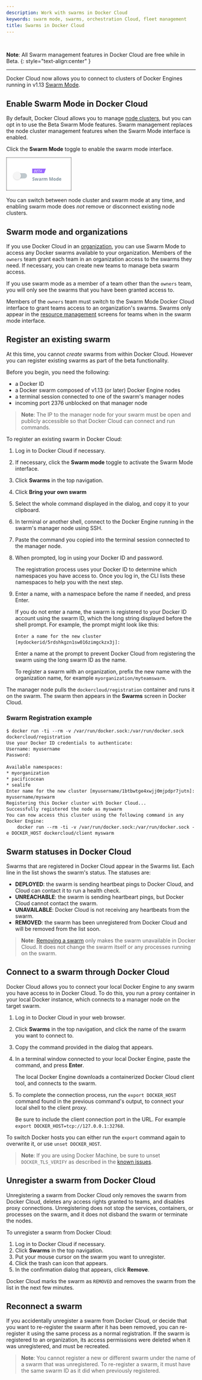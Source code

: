 ```yaml
---
description: Work with swarms in Docker Cloud
keywords: swarm mode, swarms, orchestration Cloud, fleet management
title: Swarms in Docker Cloud
---
```


<br>

<b>Note</b>: All Swarm management features in Docker Cloud are free while in Beta.
{: style="text-align:center" }

--------
Docker Cloud now allows you to connect to clusters of Docker Engines running in v1.13 [Swarm Mode](/engine/swarm/).

## Enable Swarm Mode in Docker Cloud

By default, Docker Cloud allows you to manage [node clusters](/docker-cloud/infrastructure/), but you can opt in to use the Beta
Swarm Mode features. Swarm management replaces the node cluster management
features when the Swarm Mode interface is enabled.

Click the **Swarm Mode** toggle to enable the swarm mode interface.

![the Swarm Mode toggle](images/swarm-toggle.png)

You can switch between node cluster and swarm mode at any time, and enabling swarm mode does _not_ remove or disconnect existing node clusters.

## Swarm mode and organizations

If you use Docker Cloud in an [organization](/docker-cloud/orgs/), you can
use Swarm Mode to access any Docker swarms available to your organization.
Members of the `owners` team grant each team in an organization access to the
swarms they need. If necessary, you can create new teams to manage beta swarm
access.

If you use swarm mode as a member of a team other than the `owners` team,
you will only see the swarms that you have been granted access to.

Members of the `owners` team must switch to the Swarm Mode Docker Cloud
interface to grant teams access to an organization's swarms. Swarms only appear
in the [resource management](/docker-cloud/orgs/#/set-team-permissions) screens
for teams when in the swarm mode interface.

## Register an existing swarm

At this time, you cannot _create_ swarms from within Docker Cloud. However you can register existing swarms as part of the beta functionality.

Before you begin, you need the following:

- a Docker ID
- a Docker swarm composed of v1.13 (or later) Docker Engine nodes
- a terminal session connected to one of the swarm's manager nodes
- incoming port 2376 unblocked on that manager node

> **Note**: The IP to the manager node for your swarm must be open and publicly accessible so that Docker Cloud can connect and run commands.

To register an existing swarm in Docker Cloud:

1. Log in to Docker Cloud if necessary.
2. If necessary, click the **Swarm mode** toggle to activate the Swarm Mode interface.
3. Click **Swarms** in the top navigation.
4. Click **Bring your own swarm**
5. Select the whole command displayed in the dialog, and copy it to your clipboard.
6. In terminal or another shell, connect to the Docker Engine running in the swarm's manager node using SSH.
7. Paste the command you copied into the terminal session connected to the manager node.
8.  When prompted, log in using your Docker ID and password.

    The registration process uses your Docker ID to determine which namespaces you have access to<!--are allowed to register the swarm under TODO:CLOUD-4079 -->. Once you log in, the CLI lists these namespaces to help you with the next step.

9.  Enter a name, with a namespace before the name if needed, and press Enter.

    If you do not enter a name, the swarm is registered to your Docker ID account using the swarm ID, which the long string displayed before the shell prompt. For example, the prompt might look like this:

    ```none
    Enter a name for the new cluster [mydockerid/5rdshkgzn1sw016zimgckzx3j]:
    ```

    Enter a name at the prompt to prevent Docker Cloud from registering the swarm using the long swarm ID as the name.

    To register a swarm with an organization, prefix the new name with the organization name, for example `myorganization/myteamswarm`.

The manager node pulls the `dockercloud/registration` container and runs it on the swarm. The swarm then appears in the **Swarms** screen in Docker Cloud.

### Swarm Registration example

```none
$ docker run -ti --rm -v /var/run/docker.sock:/var/run/docker.sock dockercloud/registration
Use your Docker ID credentials to authenticate:
Username: myusername
Password:

Available namespaces:
* myorganization
* pacificocean
* sealife
Enter name for the new cluster [myusername/1btbwtge4xwjj0mjpdpr7jutn]: myusername/myswarm
Registering this Docker cluster with Docker Cloud...
Successfully registered the node as myswarm
You can now access this cluster using the following command in any Docker Engine:
	docker run --rm -ti -v /var/run/docker.sock:/var/run/docker.sock -e DOCKER_HOST dockercloud/client myswarm
```

## Swarm statuses in Docker Cloud

Swarms that are registered in Docker Cloud appear in the Swarms list. Each line in the list shows the swarm's status. The statuses are:

<!-- TODO - **DEPLOYING**: Docker Cloud is provisioning the nodes of this swarm. -->
- **DEPLOYED**: the swarm is sending heartbeat pings to Docker Cloud, and Cloud can contact it to run a health check.
- **UNREACHABLE**: the swarm is sending heartbeart pings, but Docker Cloud cannot contact the swarm.
- **UNAVAILABLE**: Docker Cloud is not receiving any heartbeats from the swarm.
- **REMOVED**: the swarm has been unregistered from Docker Cloud and will be removed from the list soon.

> **Note**: [Removing a swarm](#unregister-a-swarm-from-Docker-cloud) only makes the swarm unavailable in Docker Cloud. It does not change the swarm itself or any processes running on the swarm.

## Connect to a swarm through Docker Cloud

Docker Cloud allows you to connect your local Docker Engine to any swarm you
have access to in Docker Cloud. To do this, you run a proxy container in your local Docker instance, which connects to a manager node on the target swarm.

1. Log in to Docker Cloud in your web browser.
2. Click **Swarms** in the top navigation, and click the name of the swarm you want to connect to.
3. Copy the command provided in the dialog that appears.
4. In a terminal window connected to your local Docker Engine, paste the command, and press **Enter**.

    The local Docker Engine downloads a containerized Docker Cloud client tool, and connects to the swarm.

5. To complete the connection process, run the `export DOCKER_HOST` command found in the previous command's output, to connect your local shell to the client proxy.

    Be sure to include the client connection port in the URL. For example `export DOCKER_HOST=tcp://127.0.0.1:32768`.


To switch Docker hosts you can either run the `export` command again to overwrite it, or use `unset DOCKER_HOST`.

> **Note**: If you are using Docker Machine, be sure to unset `DOCKER_TLS_VERIFY` as described in the [known issues](https://github.com/docker/dockercloud-federation#known-issues).

## Unregister a swarm from Docker Cloud

Unregistering a swarm from Docker Cloud only removes the swarm from Docker
Cloud, deletes any access rights granted to teams, and disables proxy
connections. Unregistering does not stop the services, containers, or processes on the swarm, and it does not disband the swarm or terminate the nodes.

To unregister a swarm from Docker Cloud:

1. Log in to Docker Cloud if necessary.
2. Click **Swarms** in the top navigation.
3. Put your mouse cursor on the swarm you want to unregister.
4. Click the trash can icon that appears.
5. In the confirmation dialog that appears, click **Remove**.

Docker Cloud marks the swarm as `REMOVED` and removes the swarm from the list in the next few minutes.

## Reconnect a swarm

If you accidentally unregister a swarm from Docker Cloud, or decide that you
want to re-register the swarm after it has been removed, you can re-register it
using the same process as a normal registration. If the swarm is registered to
an organization, its access permissions were deleted when it was unregistered,
and must be recreated.

> **Note**: You cannot register a new or different swarm under the name of a
swarm that was unregistered. To re-register a swarm, it must have the same swarm
ID as it did when previously registered.
